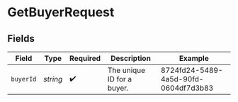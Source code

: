# GetBuyerRequest


## Fields

| Field                                | Type                                 | Required                             | Description                          | Example                              |
| ------------------------------------ | ------------------------------------ | ------------------------------------ | ------------------------------------ | ------------------------------------ |
| `buyerId`                            | *string*                             | :heavy_check_mark:                   | The unique ID for a buyer.           | 8724fd24-5489-4a5d-90fd-0604df7d3b83 |
